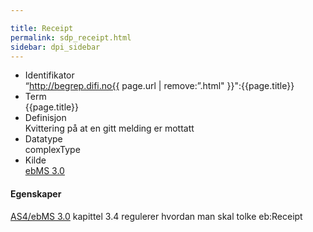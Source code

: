 ```yaml
---

title: Receipt  
permalink: sdp_receipt.html
sidebar: dpi_sidebar
---
```


  - Identifikator  
    “http://begrep.difi.no{{ page.url | remove:”.html"
    }}":{{page.title}}
  - Term  
    {{page.title}}
  - Definisjon  
    Kvittering på at en gitt melding er mottatt
  - Datatype  
    complexType
  - Kilde  
    [ebMS 3.0](http://docs.oasis-open.org/ebxml-msg/ebms/v3.0/core/ebms-header-3_0-200704.xsd)

#### Egenskaper

[AS4/ebMS 3.0](http://docs.oasis-open.org/ebxml-msg/ebms/v3.0/profiles/AS4-profile/v1.0/AS4-profile-v1.0.pdf)
kapittel 3.4 regulerer hvordan man skal tolke eb:Receipt
